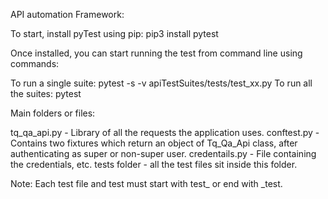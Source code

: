 API automation Framework:

To start, install pyTest using pip:
pip3 install pytest

Once installed, you can start running the test from command line using commands:

To run a single suite: pytest -s -v apiTestSuites/tests/test_xx.py
To run all the suites: pytest

Main folders or files:

tq_qa_api.py - Library of all the requests the application uses.
conftest.py - Contains two fixtures which return an object of Tq_Qa_Api class, after authenticating as super or non-super user.
credentails.py - File containing the credentials, etc.
tests folder - all the test files sit inside this folder.

Note: Each test file and test must start with test_ or end with _test.
